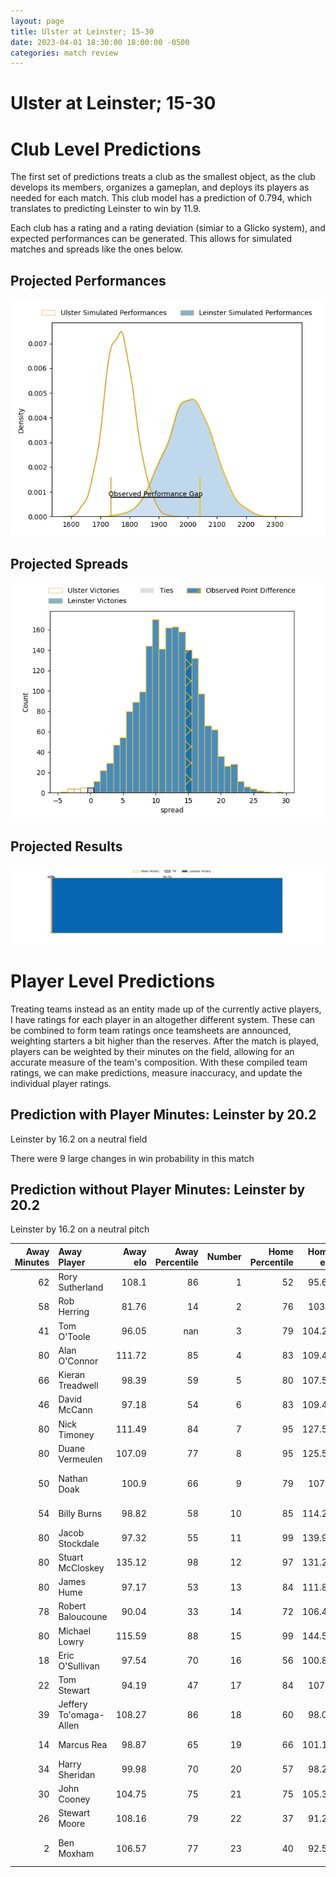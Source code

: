 ```yaml
---  
layout: page  
title: Ulster at Leinster; 15-30  
date: 2023-04-01 18:30:00 18:00:00 -0500  
categories: match review  
---
```

# Ulster at Leinster; 15-30

# Club Level Predictions


The first set of predictions treats a club as the smallest object, as the club develops its members, organizes a gameplan, and deploys its players as needed for each match. This club model has a prediction of 0.794, which translates to predicting Leinster to win by 11.9.

Each club has a rating and a rating deviation (simiar to a Glicko system), and expected performances can be generated. This allows for simulated matches and spreads like the ones below.
## Projected Performances


![Projected Performances](plots/performances_2023-04-01-Leinster-Ulster.png)
## Projected Spreads


![Projected Spreads](plots/spreads_2023-04-01-Leinster-Ulster.png)
## Projected Results


![Projected Results](plots/resultbar_2023-04-01-Leinster-Ulster.png)
# Player Level Predictions


Treating teams instead as an entity made up of the currently active players, I have ratings for each player in an altogether different system. These can be combined to form team ratings once teamsheets are announced, weighting starters a bit higher than the reserves. After the match is played, players can be weighted by their minutes on the field, allowing for an accurate measure of the team's composition. With these compiled team ratings, we can make predictions, measure inaccuracy, and update the individual player ratings.
## Prediction with Player Minutes: Leinster by 20.2


Leinster by 16.2 on a neutral field

There were 9 large changes in win probability in this match
## Prediction without Player Minutes: Leinster by 20.2


Leinster by 16.2 on a neutral pitch



|   Away Minutes | Away Player            |   Away elo |   Away Percentile |   Number |   Home Percentile |   Home elo | Home Player          |   Home Minutes |
|---------------:|:-----------------------|-----------:|------------------:|---------:|------------------:|-----------:|:---------------------|---------------:|
|             62 | Rory Sutherland        |     108.1  |                86 |        1 |                52 |      95.61 | Andrew Porter        |             59 |
|             58 | Rob Herring            |      81.76 |                14 |        2 |                76 |     103.4  | Dan Sheehan          |             69 |
|             41 | Tom O'Toole            |      96.05 |               nan |        3 |                79 |     104.29 | Tadhg Furlong        |             63 |
|             80 | Alan O'Connor          |     111.72 |                85 |        4 |                83 |     109.46 | Ross Molony          |             80 |
|             66 | Kieran Treadwell       |      98.39 |                59 |        5 |                80 |     107.56 | James Ryan           |             67 |
|             46 | David McCann           |      97.18 |                54 |        6 |                83 |     109.44 | Ryan Baird           |             80 |
|             80 | Nick Timoney           |     111.49 |                84 |        7 |                95 |     127.59 | Josh van der Flier   |             54 |
|             80 | Duane Vermeulen        |     107.09 |                77 |        8 |                95 |     125.51 | Jack Conan           |             80 |
|             50 | Nathan Doak            |     100.9  |                66 |        9 |                79 |     107.1  | Jamison Gibson-Park  |             66 |
|             54 | Billy Burns            |      98.82 |                58 |       10 |                85 |     114.22 | Ross Byrne           |             72 |
|             80 | Jacob Stockdale        |      97.32 |                55 |       11 |                99 |     139.97 | James Lowe           |             80 |
|             80 | Stuart McCloskey       |     135.12 |                98 |       12 |                97 |     131.23 | Robbie Henshaw       |             72 |
|             80 | James Hume             |      97.17 |                53 |       13 |                84 |     111.81 | Jimmy O'Brien        |             80 |
|             78 | Robert Baloucoune      |      90.04 |                33 |       14 |                72 |     106.41 | Jordan Larmour       |             80 |
|             80 | Michael Lowry          |     115.59 |                88 |       15 |                99 |     144.55 | Hugo Keenan          |             80 |
|             18 | Eric O'Sullivan        |      97.54 |                70 |       16 |                56 |     100.88 | Cian Healy           |             21 |
|             22 | Tom Stewart            |      94.19 |                47 |       17 |                84 |     107.1  | Michael Ala'alatoa   |             17 |
|             39 | Jeffery To'omaga-Allen |     108.27 |                86 |       18 |                60 |      98.04 | John McKee           |             11 |
|             14 | Marcus Rea             |      98.87 |                65 |       19 |                66 |     101.17 | Scott Penny          |             26 |
|             34 | Harry Sheridan         |      99.98 |                70 |       20 |                57 |      98.24 | Luke McGrath         |             14 |
|             30 | John Cooney            |     104.75 |                75 |       21 |                75 |     105.33 | Harry Byrne          |              8 |
|             26 | Stewart Moore          |     108.16 |                79 |       22 |                37 |      91.21 | Ciaran Frawley       |              8 |
|              2 | Ben Moxham             |     106.57 |                77 |       23 |                40 |      92.58 | Jason Howell Jenkins |             13 |


